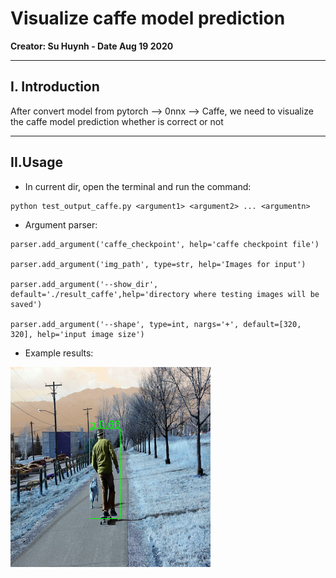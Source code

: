 # Visualize caffe model prediction
**Creator: Su Huynh - Date Aug 19 2020**

--------------------------------
## I. Introduction
After convert model from pytorch --> 0nnx --> Caffe, we need to visualize the caffe model prediction whether is correct or not

--------------------------------

## II.Usage
- In current dir, open the terminal and run the command:

```
python test_output_caffe.py <argument1> <argument2> ... <argumentn>
```
- Argument parser:
```
parser.add_argument('caffe_checkpoint', help='caffe checkpoint file')

parser.add_argument('img_path', type=str, help='Images for input')

parser.add_argument('--show_dir', default='./result_caffe',help='directory where testing images will be saved')

parser.add_argument('--shape', type=int, nargs='+', default=[320, 320], help='input image size')

```
- Example results:

![image](result_caffe/test_img.png)
